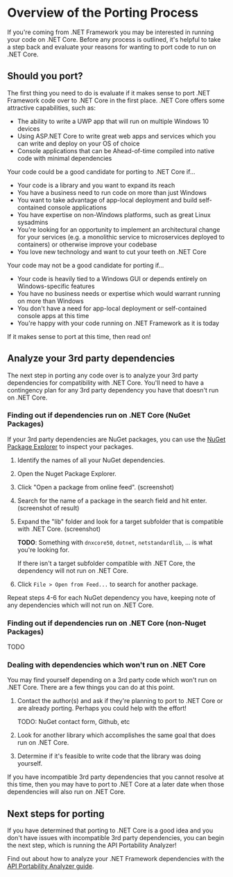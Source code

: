 # Overview of the Porting Process

If you're coming from .NET Framework you may be interested in running your code on .NET Core.  Before any process is outlined, it's helpful to take a step back and evaluate your reasons for wanting to port code to run on .NET Core.

## Should you port?

The first thing you need to do is evaluate if it makes sense to port .NET Framework code over to .NET Core in the first place.  .NET Core offers some attractive capabilities, such as:

- The ability to write a UWP app that will run on multiple Windows 10 devices
- Using ASP.NET Core to write great web apps and services which you can write and deploy on your OS of choice
- Console applications that can be Ahead-of-time compiled into native code with minimal dependencies

Your code could be a good candidate for porting to .NET Core if...

- Your code is a library and you want to expand its reach
- You have a business need to run code on more than just Windows
- You want to take advantage of app-local deployment and build self-contained console applications
- You have expertise on non-Windows platforms, such as great Linux sysadmins
- You're looking for an opportunity to implement an architectural change for your services (e.g. a monolithic service to microservices deployed to containers) or otherwise improve your codebase
- You love new technology and want to cut your teeth on .NET Core

Your code may not be a good candidate for porting if...

- Your code is heavily tied to a Windows GUI or depends entirely on Windows-specific features
- You have no business needs or expertise which would warrant running on more than Windows
- You don't have a need for app-local deployment or self-contained console apps at this time
- You're happy with your code running on .NET Framework as it is today

If it makes sense to port at this time, then read on!

## Analyze your 3rd party dependencies

The next step in porting any code over is to analyze your 3rd party dependencies for compatibility with .NET Core.  You'll need to have a contingency plan for any 3rd party dependency you have that doesn't run on .NET Core.

### Finding out if dependencies run on .NET Core (NuGet Packages)

If your 3rd party dependencies are NuGet packages, you can use the [NuGet Package Explorer](https://npe.codeplex.com) to inspect your packages.

1. Identify the names of all your NuGet dependencies.
2. Open the Nuget Package Explorer.
3. Click "Open a package from online feed". (screenshot)
4. Search for the name of a package in the search field and hit enter. (screenshot of result)
5. Expand the "lib" folder and look for a target subfolder that is compatible with .NET Core. (screenshot)

   **TODO**: Something with `dnxcore50`, `dotnet`, `netstandardlib`, ... is what you're looking for.
   
   If there isn't a target subfolder compatible with .NET Core, the dependency will not run on .NET Core.

6. Click `File > Open from Feed...` to search for another package.

Repeat steps 4-6 for each NuGet dependency you have, keeping note of any dependencies which will not run on .NET Core.

### Finding out if dependencies run on .NET Core (non-Nuget Packages)

TODO

### Dealing with dependencies which won't run on .NET Core

You may find yourself depending on a 3rd party code which won't run on .NET Core.  There are a few things you can do at this point.

1. Contact the author(s) and ask if they're planning to port to .NET Core or are already porting.  Perhaps you could help with the effort!

   TODO: NuGet contact form, Github, etc
   
2. Look for another library which accomplishes the same goal that does run on .NET Core.
3. Determine if it's feasible to write code that the library was doing yourself.

If you have incompatible 3rd party dependencies that you cannot resolve at this time, then you may have to port to .NET Core at a later date when those dependencies will also run on .NET Core.

## Next steps for porting

If you have determined that porting to .NET Core is a good idea and you don't have issues with incompatible 3rd party dependencies, you can begin the next step, which is running the API Portability Analyzer!

Find out about how to analyze your .NET Framework dependencies with the [API Portability Analyzer guide](apiport-guide.md).